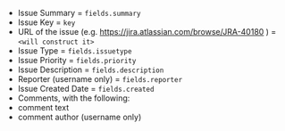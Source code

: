 - Issue Summary = `fields.summary`
- Issue Key = `key`
- URL of the issue (e.g. https://jira.atlassian.com/browse/JRA-40180 ) = `<will construct it>`
- Issue Type = `fields.issuetype`
- Issue Priority = `fields.priority`
- Issue Description = `fields.description`
- Reporter (username only) = `fields.reporter`
- Issue Created Date = `fields.created`
- Comments, with the following:
- comment text
- comment author (username only)
